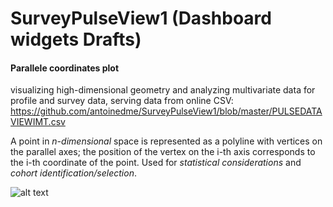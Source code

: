 # SurveyPulseView1 (Dashboard widgets Drafts)

#### Parallele coordinates plot 
visualizing high-dimensional geometry and analyzing multivariate data for profile and survey data,
serving data from online CSV: https://github.com/antoinedme/SurveyPulseView1/blob/master/PULSEDATAVIEWIMT.csv

A point in *n-dimensional* space is represented as a polyline with vertices on the parallel axes; the position of the vertex on the i-th axis corresponds to the i-th coordinate of the point. 
Used for *statistical considerations* and *cohort identification/selection*.

![alt text](https://raw.githubusercontent.com/antoinedme/SurveyPulseView1/master/PenScreenshot.png)
